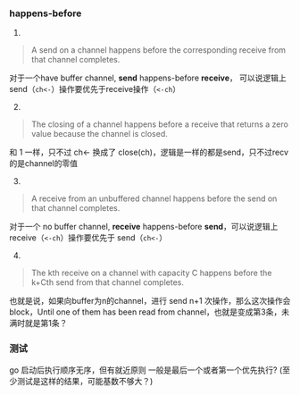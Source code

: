 ### happens-before

1. 

> A send on a channel happens before the corresponding receive from that channel completes. 

对于一个have buffer channel, **send** happens-before **receive**， 可以说逻辑上send（`ch<-`）操作要优先于receive操作（`<-ch`）

2. 

> The closing of a channel happens before a receive that returns a zero value because the channel is closed. 

和 1 一样，只不过 ch<- 换成了 close(ch)，逻辑是一样的都是send，只不过recv的是channel的零值

3. 

> A receive from an unbuffered channel happens before the send on that channel completes. 

对于一个 no buffer channel, **receive** happens-before **send**，可以说逻辑上 receive（`<-ch`）操作要优先于 send（`ch<-`）

4. 

> The kth receive on a channel with capacity C happens before the k+Cth send from that channel completes.

也就是说，如果向buffer为n的channel，进行 send n+1 次操作，那么这次操作会block，Until one of them has been read from channel，也就是变成第3条，未满时就是第1条？

### 测试

go 启动后执行顺序无序，但有就近原则 一般是最后一个或者第一个优先执行? (至少测试是这样的结果，可能基数不够大？)


